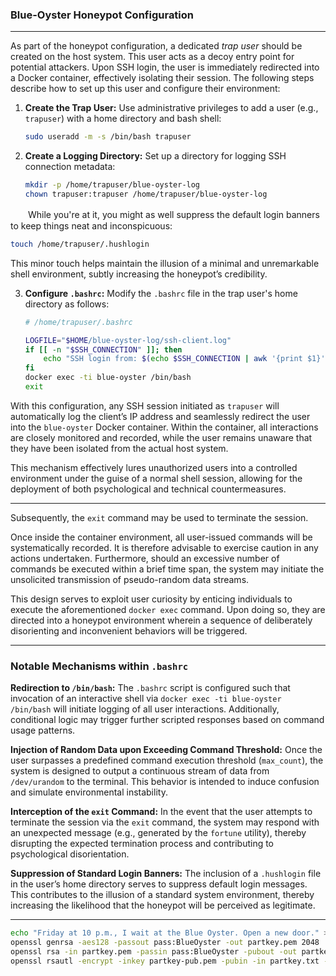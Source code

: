 ### Blue-Oyster Honeypot Configuration

---

As part of the honeypot configuration, a dedicated *trap user* should be created on the host system. This user acts as a decoy entry point for potential attackers. Upon SSH login, the user is immediately redirected into a Docker container, effectively isolating their session. The following steps describe how to set up this user and configure their environment:

1. **Create the Trap User:**
   Use administrative privileges to add a user (e.g., `trapuser`) with a home directory and bash shell:

   ```bash
   sudo useradd -m -s /bin/bash trapuser
   ```

2. **Create a Logging Directory:**
   Set up a directory for logging SSH connection metadata:
   ```bash
   mkdir -p /home/trapuser/blue-oyster-log
   chown trapuser:trapuser /home/trapuser/blue-oyster-log
   ```
　　While you're at it, you might as well suppress the default login banners to keep things neat and inconspicuous:


   ```bash
   touch /home/trapuser/.hushlogin
   ```

   This minor touch helps maintain the illusion of a minimal and unremarkable shell environment, subtly increasing the honeypot’s credibility.

3. **Configure `.bashrc`:**
   Modify the `.bashrc` file in the trap user's home directory as follows:

   ```bash
   # /home/trapuser/.bashrc

   LOGFILE="$HOME/blue-oyster-log/ssh-client.log"
   if [[ -n "$SSH_CONNECTION" ]]; then
       echo "SSH login from: $(echo $SSH_CONNECTION | awk '{print $1}') at $(date)" >> "$LOGFILE"
   fi
   docker exec -ti blue-oyster /bin/bash
   exit
   ```

With this configuration, any SSH session initiated as `trapuser` will automatically log the client’s IP address and seamlessly redirect the user into the `blue-oyster` Docker container. Within the container, all interactions are closely monitored and recorded, while the user remains unaware that they have been isolated from the actual host system.

This mechanism effectively lures unauthorized users into a controlled environment under the guise of a normal shell session, allowing for the deployment of both psychological and technical countermeasures.


---

Subsequently, the `exit` command may be used to terminate the session.

Once inside the container environment, all user-issued commands will be systematically recorded. It is therefore advisable to exercise caution in any actions undertaken. Furthermore, should an excessive number of commands be executed within a brief time span, the system may initiate the unsolicited transmission of pseudo-random data streams.

This design serves to exploit user curiosity by enticing individuals to execute the aforementioned `docker exec` command. Upon doing so, they are directed into a honeypot environment wherein a sequence of deliberately disorienting and inconvenient behaviors will be triggered.

---

### Notable Mechanisms within `.bashrc`

**Redirection to `/bin/bash`:**
The `.bashrc` script is configured such that invocation of an interactive shell via `docker exec -ti blue-oyster /bin/bash` will initiate logging of all user interactions. Additionally, conditional logic may trigger further scripted responses based on command usage patterns.

**Injection of Random Data upon Exceeding Command Threshold:**
Once the user surpasses a predefined command execution threshold (`max_count`), the system is designed to output a continuous stream of data from `/dev/urandom` to the terminal. This behavior is intended to induce confusion and simulate environmental instability.

**Interception of the `exit` Command:**
In the event that the user attempts to terminate the session via the `exit` command, the system may respond with an unexpected message (e.g., generated by the `fortune` utility), thereby disrupting the expected termination process and contributing to psychological disorientation.

**Suppression of Standard Login Banners:**
The inclusion of a `.hushlogin` file in the user’s home directory serves to suppress default login messages. This contributes to the illusion of a standard system environment, thereby increasing the likelihood that the honeypot will be perceived as legitimate.

---

```bash
echo "Friday at 10 p.m., I wait at the Blue Oyster. Open a new door." > partkey.txt
openssl genrsa -aes128 -passout pass:BlueOyster -out partkey.pem 2048
openssl rsa -in partkey.pem -passin pass:BlueOyster -pubout -out partkey-pub.pem
openssl rsautl -encrypt -inkey partkey-pub.pem -pubin -in partkey.txt -out partkey.enc
```